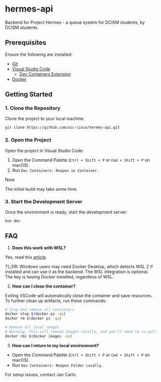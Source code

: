# hermes-api

Backend for Project Hermes - a queue system for DCISM students, by DCISM students.

## Prerequisites

Ensure the following are installed:

- [Git](https://git-scm.com/)
- [Visual Studio Code](https://code.visualstudio.com/)
  - [Dev Containers Extension](https://marketplace.visualstudio.com/items?itemName=ms-vscode-remote.remote-containers)
- [Docker](https://docs.docker.com/engine/install/)

## Getting Started

### 1. Clone the Repository

Clone the project to your local machine.

```sh
git clone https://github.com/usc-cisco/hermes-api.git
```

### 2. Open the Project

Open the project in Visual Studio Code:

1. Open the Command Palette (`Ctrl + Shift + P` or `Cmd + Shift + P` on macOS).
2. Run `Dev Containers: Reopen in Container`.

> [!NOTE]
> The initial build may take some time.

### 3. Start the Development Server

Once the environment is ready, start the development server:

```sh
bun dev
```

## FAQ

1. **Does this work with WSL?**

Yes, read this [article](https://code.visualstudio.com/blogs/2020/07/01/containers-wsl).

TL;DR: Windows users may need Docker Desktop, which detects WSL 2 if installed and can use it as the backend. The WSL integration is optional. The key is having Docker installed, regardless of WSL.

2. **How can I close the container?**

Exiting VSCode will automatically close the container and save resources. To further clean up artifacts, run these commands:

```sh
# Stop and remove all containers
docker stop $(docker ps -qa)
docker rm $(docker ps -qa)

# Remove all local images
# Warning: This will remove images locally, and you'll need to re-pull the images if needed
docker rmi $(docker images -qa)
```

3. **How can I return to my local environment?**

- Open the Command Palette (`Ctrl + Shift + P` or `Cmd + Shift + P` on macOS).
- Run `Dev Containers: Reopen Folder Locally`.

For setup issues, contact Jan Carlo.
